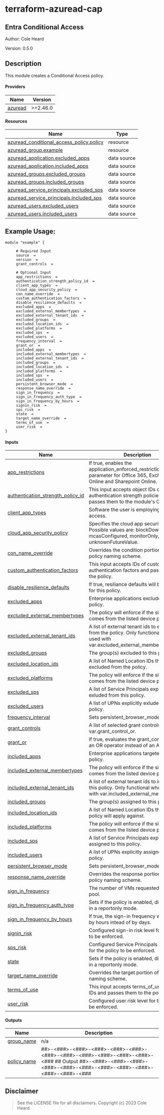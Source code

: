 # terraform-azuread-cap

## Entra Conditional Access

Author: Cole Heard

Version: 0.5.0

## Description

This module creates a Conditional Access policy.

<!-- BEGIN_TF_DOCS -->
#### Providers

| Name | Version |
|------|---------|
| <a name="provider_azuread"></a> [azuread](#provider\_azuread) | >=2.46.0 |

#### Resources

| Name | Type |
|------|------|
| [azuread_conditional_access_policy.policy](https://registry.terraform.io/providers/hashicorp/azuread/latest/docs/resources/conditional_access_policy) | resource |
| [azuread_group.example](https://registry.terraform.io/providers/hashicorp/azuread/latest/docs/resources/group) | resource |
| [azuread_application.excluded_apps](https://registry.terraform.io/providers/hashicorp/azuread/latest/docs/data-sources/application) | data source |
| [azuread_application.included_apps](https://registry.terraform.io/providers/hashicorp/azuread/latest/docs/data-sources/application) | data source |
| [azuread_groups.excluded_groups](https://registry.terraform.io/providers/hashicorp/azuread/latest/docs/data-sources/groups) | data source |
| [azuread_groups.included_groups](https://registry.terraform.io/providers/hashicorp/azuread/latest/docs/data-sources/groups) | data source |
| [azuread_service_principals.excluded_sps](https://registry.terraform.io/providers/hashicorp/azuread/latest/docs/data-sources/service_principals) | data source |
| [azuread_service_principals.included_sps](https://registry.terraform.io/providers/hashicorp/azuread/latest/docs/data-sources/service_principals) | data source |
| [azuread_users.excluded_users](https://registry.terraform.io/providers/hashicorp/azuread/latest/docs/data-sources/users) | data source |
| [azuread_users.included_users](https://registry.terraform.io/providers/hashicorp/azuread/latest/docs/data-sources/users) | data source |

## Example Usage:
```hcl
module "example" {

	 # Required Input
	 source  =
	 version  =
	 grant_controls  = 

	 # Optional Input
	 app_restrictions  =
	 authentication_strength_policy_id  =
	 client_app_types  =
	 cloud_app_security_policy  =
	 con_name_override  =
	 custom_authentication_factors  =
	 disable_resilience_defaults  =
	 excluded_apps  =
	 excluded_external_membertypes  =
	 excluded_external_tenant_ids  =
	 excluded_groups  =
	 excluded_location_ids  =
	 excluded_platforms  =
	 excluded_sps  =
	 excluded_users  =
	 frequency_interval  =
	 grant_or  =
	 included_apps  =
	 included_external_membertypes  =
	 included_external_tenant_ids  =
	 included_groups  =
	 included_location_ids  =
	 included_platforms  =
	 included_sps  =
	 included_users  =
	 persistent_browser_mode  =
	 response_name_override  =
	 sign_in_frequency  =
	 sign_in_frequency_auth_type  =
	 sign_in_frequency_by_hours  =
	 signin_risk  =
	 sps_risk  =
	 state  =
	 target_name_override  =
	 terms_of_use  =
	 user_risk  =
}
```

#### Inputs

| Name | Description | Type | Default | Required |
|------|-------------|------|---------|:--------:|
| <a name="input_app_restrictions"></a> [app\_restrictions](#input\_app\_restrictions) | If true, enables the application\_enforced\_restrictions\_enabled parameter for Office 365, Exchange Online and Sharepoint Online. | `bool` | `false` | no |
| <a name="input_authentication_strength_policy_id"></a> [authentication\_strength\_policy\_id](#input\_authentication\_strength\_policy\_id) | This input accepts object IDs of authentication strength policies and passes them to the module's CA policy. | `string` | `null` | no |
| <a name="input_client_app_types"></a> [client\_app\_types](#input\_client\_app\_types) | Software the user is employing for access. | `list(string)` | ```[ "all" ]``` | no |
| <a name="input_cloud_app_security_policy"></a> [cloud\_app\_security\_policy](#input\_cloud\_app\_security\_policy) | Specifies the cloud app security policy. Possible values are: blockDownloads, mcasConfigured, monitorOnly, or unknownFutureValue. | `string` | `"monitorOnly"` | no |
| <a name="input_con_name_override"></a> [con\_name\_override](#input\_con\_name\_override) | Overrides the condition portion of the policy naming scheme. | `string` | `null` | no |
| <a name="input_custom_authentication_factors"></a> [custom\_authentication\_factors](#input\_custom\_authentication\_factors) | This input accepts IDs of custom authentication factors and passes them to the policy. | `string` | `null` | no |
| <a name="input_disable_resilience_defaults"></a> [disable\_resilience\_defaults](#input\_disable\_resilience\_defaults) | If true, resiliance defaults will be disabled for this policy. | `bool` | `false` | no |
| <a name="input_excluded_apps"></a> [excluded\_apps](#input\_excluded\_apps) | Enterprise applications excluded by this policy. | `list(string)` | ```[ "None" ]``` | no |
| <a name="input_excluded_external_membertypes"></a> [excluded\_external\_membertypes](#input\_excluded\_external\_membertypes) | The policy will enforce if the sign-in comes from the listed device platform(s). | `list(string)` | ```[ "none" ]``` | no |
| <a name="input_excluded_external_tenant_ids"></a> [excluded\_external\_tenant\_ids](#input\_excluded\_external\_tenant\_ids) | A list of external tenant ids to exclude from the policy. Only functional when used with var.excluded\_external\_membertypes. | `list(string)` | ```[ "none" ]``` | no |
| <a name="input_excluded_groups"></a> [excluded\_groups](#input\_excluded\_groups) | The group(s) excluded to this policy. | `list(string)` | ```[ "None" ]``` | no |
| <a name="input_excluded_location_ids"></a> [excluded\_location\_ids](#input\_excluded\_location\_ids) | A list of Named Location IDs that will be excluded from the policy. | `list(string)` | ```[ "None" ]``` | no |
| <a name="input_excluded_platforms"></a> [excluded\_platforms](#input\_excluded\_platforms) | The policy will enforce if the sign-in comes from the listed device platform(s). | `list(string)` | ```[ "none" ]``` | no |
| <a name="input_excluded_sps"></a> [excluded\_sps](#input\_excluded\_sps) | A list of Service Principals explicitly exluded from this policy. | `list(string)` | ```[ "None" ]``` | no |
| <a name="input_excluded_users"></a> [excluded\_users](#input\_excluded\_users) | A list of UPNs explicitly exluded from this policy. | `list(string)` | ```[ "None" ]``` | no |
| <a name="input_frequency_interval"></a> [frequency\_interval](#input\_frequency\_interval) | Sets persistent\_browser\_mode. | `string` | `"timeBased"` | no |
| <a name="input_grant_controls"></a> [grant\_controls](#input\_grant\_controls) | A list of selected grant controls. Also see var.grant\_control\_or. | `list(string)` | n/a | yes |
| <a name="input_grant_or"></a> [grant\_or](#input\_grant\_or) | If true, evaluates the grant\_controls with an OR operator instead of an AND. | `bool` | `false` | no |
| <a name="input_included_apps"></a> [included\_apps](#input\_included\_apps) | Enterprise applications targeted by this policy. | `list(string)` | ```[ "All" ]``` | no |
| <a name="input_included_external_membertypes"></a> [included\_external\_membertypes](#input\_included\_external\_membertypes) | The policy will enforce if the sign-in comes from the listed device platform(s). | `list(string)` | ```[ "none" ]``` | no |
| <a name="input_included_external_tenant_ids"></a> [included\_external\_tenant\_ids](#input\_included\_external\_tenant\_ids) | A list of external tenant ids to included in this policy. Only functional when used with var.included\_external\_membertypes. | `list(string)` | ```[ "none" ]``` | no |
| <a name="input_included_groups"></a> [included\_groups](#input\_included\_groups) | The group(s) assigned to this policy. | `list(string)` | ```[ "None" ]``` | no |
| <a name="input_included_location_ids"></a> [included\_location\_ids](#input\_included\_location\_ids) | A list of Named Location IDs that will this policy will apply against. | `list(string)` | ```[ "All" ]``` | no |
| <a name="input_included_platforms"></a> [included\_platforms](#input\_included\_platforms) | The policy will enforce if the sign-in comes from the listed device platform(s). | `list(string)` | ```[ "all" ]``` | no |
| <a name="input_included_sps"></a> [included\_sps](#input\_included\_sps) | A list of Service Principals explicitly assigned to this policy. | `list(string)` | ```[ "None" ]``` | no |
| <a name="input_included_users"></a> [included\_users](#input\_included\_users) | A list of UPNs explicitly assigned to this policy. | `list(string)` | ```[ "All" ]``` | no |
| <a name="input_persistent_browser_mode"></a> [persistent\_browser\_mode](#input\_persistent\_browser\_mode) | Sets persistent\_browser\_mode. | `string` | `"always"` | no |
| <a name="input_response_name_override"></a> [response\_name\_override](#input\_response\_name\_override) | Overrides the response portion of the policy naming scheme. | `string` | `null` | no |
| <a name="input_sign_in_frequency"></a> [sign\_in\_frequency](#input\_sign\_in\_frequency) | The number of VMs requested for this pool. | `number` | `3` | no |
| <a name="input_sign_in_frequency_auth_type"></a> [sign\_in\_frequency\_auth\_type](#input\_sign\_in\_frequency\_auth\_type) | Sets if the policy is enabled, disabled, or in a reportonly mode. | `string` | `"primaryAndSecondaryAuthentication"` | no |
| <a name="input_sign_in_frequency_by_hours"></a> [sign\_in\_frequency\_by\_hours](#input\_sign\_in\_frequency\_by\_hours) | If true, the sign-in frequency will evaluate by hours intead of by days. | `bool` | `false` | no |
| <a name="input_signin_risk"></a> [signin\_risk](#input\_signin\_risk) | Configured sign-in risk level for the policy to be enforced. | `list(string)` | ```[ "none" ]``` | no |
| <a name="input_sps_risk"></a> [sps\_risk](#input\_sps\_risk) | Configured Service Principals risk level for the policy to be enforced. | `list(string)` | ```[ "none" ]``` | no |
| <a name="input_state"></a> [state](#input\_state) | Sets if the policy is enabled, disabled, or in a reportonly mode. | `string` | `"reportonly"` | no |
| <a name="input_target_name_override"></a> [target\_name\_override](#input\_target\_name\_override) | Overrides the target portion of the policy naming scheme. | `string` | `null` | no |
| <a name="input_terms_of_use"></a> [terms\_of\_use](#input\_terms\_of\_use) | This input accepts terms\_of\_use object IDs and passes them to the policy. | `string` | `null` | no |
| <a name="input_user_risk"></a> [user\_risk](#input\_user\_risk) | Configured user risk level for the policy to be enforced. | `list(string)` | ```[ "none" ]``` | no |

#### Outputs

| Name | Description |
|------|-------------|
| <a name="output_group_name"></a> [group\_name](#output\_group\_name) | n/a |
| <a name="output_policy_name"></a> [policy\_name](#output\_policy\_name) | ##>-<###>-<###>-<###>-<###>-<###>-<###>-<###>-<###>-<###>-<###>-<###>-<### ## Output ##>-<###>-<###>-<###>-<###>-<###>-<###>-<###>-<###>-<###>-<###>-<###>-<### |
<!-- END_TF_DOCS -->

## Disclaimer

> See the LICENSE file for all disclaimers. Copyright (c) 2023 Cole Heard